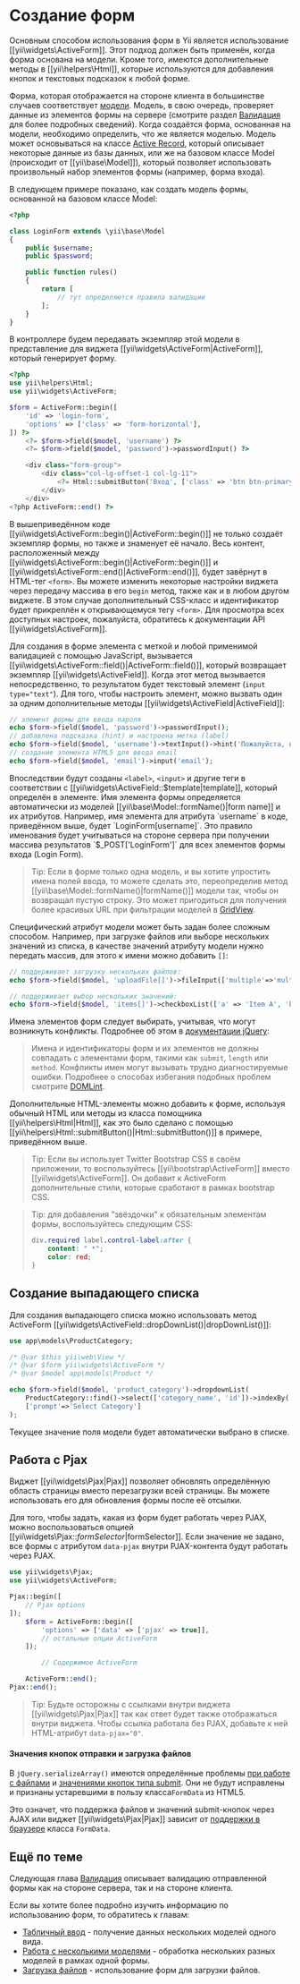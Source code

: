 Создание форм
=============

Основным способом использования форм в Yii является использование [[yii\widgets\ActiveForm]]. Этот подход должен быть
применён, когда форма основана на модели. Кроме того, имеются дополнительные методы в [[yii\helpers\Html]], которые
используются для добавления кнопок и текстовых подсказок к любой форме.

Форма, которая отображается на стороне клиента в большинстве случаев соответствует [модели](structure-models.md).
Модель, в свою очередь, проверяет данные из элементов формы на сервере (смотрите раздел [Валидация](input-validation.md)
для более подробных сведений). Когда создаётся форма, основанная на модели, необходимо определить, что же является моделью.
Модель может основываться на классе [Active Record](db-active-record.md), который описывает некоторые данные из базы данных,
или же на базовом классе Model (происходит от [[yii\base\Model]]), который позволяет использовать
произвольный набор элементов формы (например, форма входа).

В следующем примере показано, как создать модель формы, основанной на базовом классе Model:

```php
<?php

class LoginForm extends \yii\base\Model
{
    public $username;
    public $password;

    public function rules()
    {
        return [
            // тут определяются правила валидации
        ];
    }
}
```

В контроллере будем передавать экземпляр этой модели в представление для виджета [[yii\widgets\ActiveForm|ActiveForm]], который генерирует форму.

```php
<?php
use yii\helpers\Html;
use yii\widgets\ActiveForm;

$form = ActiveForm::begin([
    'id' => 'login-form',
    'options' => ['class' => 'form-horizontal'],
]) ?>
    <?= $form->field($model, 'username') ?>
    <?= $form->field($model, 'password')->passwordInput() ?>

    <div class="form-group">
        <div class="col-lg-offset-1 col-lg-11">
            <?= Html::submitButton('Вход', ['class' => 'btn btn-primary']) ?>
        </div>
    </div>
<?php ActiveForm::end() ?>
```

В вышеприведённом коде [[yii\widgets\ActiveForm::begin()|ActiveForm::begin()]] не только создаёт экземпляр формы, но
также и знаменует её начало. Весь контент, расположенный между [[yii\widgets\ActiveForm::begin()|ActiveForm::begin()]]
и [[yii\widgets\ActiveForm::end()|ActiveForm::end()]], будет завёрнут в HTML-тег `<form>`. Вы можете изменить некоторые 
настройки виджета через передачу массива в его `begin` метод, также как и в любом другом виджете. В этом случае дополнительный CSS-класс и идентификатор будет прикреплён к открывающемуся тегу `<form>`. Для просмотра всех доступных настроек, пожалуйста, обратитесь к документации API [[yii\widgets\ActiveForm]].

Для создания в форме элемента с меткой и любой применимой валидацией с помощью JavaScript, вызывается [[yii\widgets\ActiveForm::field()|ActiveForm::field()]], который возвращает экземпляр [[yii\widgets\ActiveField]]. Когда этот метод вызывается непосредственно, то результатом будет текстовый элемент (`input type="text"`). Для того, чтобы настроить элемент, можно вызвать один за одним дополнительные методы [[yii\widgets\ActiveField|ActiveField]]:

```php
// элемент формы для ввода пароля
echo $form->field($model, 'password')->passwordInput();
// добавлена подсказка (hint) и настроена метка (label)
echo $form->field($model, 'username')->textInput()->hint('Пожалуйста, введите имя')->label('Имя');
// создание элемента HTML5 для ввода email 
echo $form->field($model, 'email')->input('email');
```

Впоследствии будут созданы `<label>`, `<input>` и другие теги в соответствии с [[yii\widgets\ActiveField::$template|template]], который определён в элементе. Имя элемента формы определяется автоматически из моделей [[yii\base\Model::formName()|form name]] 
и их атрибутов. Например, имя элемента для атрибута `username` в коде, приведённом выше, будет `LoginForm[username]`.
Это правило именования будет учитываться на стороне сервера при получении массива результатов `$_POST['LoginForm']`
для всех элементов формы входа (Login Form).

> Tip: Если в форме только одна модель, и вы хотите упростить имена полей ввода, то можете сделать это, переопределив метод [[yii\base\Model::formName()|formName()]] модели так, чтобы он возвращал пустую строку. Это может пригодиться для получения более красивых URL при фильтрации моделей в [GridView](output-data-widgets.md#grid-view).

Специфический атрибут модели может быть задан более сложным способом. Например, при загрузке файлов или выборе
нескольких значений из списка, в качестве значений атрибуту модели нужно передать массив, для этого к имени можно добавить
`[]`:

```php
// поддерживает загрузку нескольких файлов:
echo $form->field($model, 'uploadFile[]')->fileInput(['multiple'=>'multiple']);

// поддерживает выбор нескольких значений:
echo $form->field($model, 'items[]')->checkboxList(['a' => 'Item A', 'b' => 'Item B', 'c' => 'Item C']);
```

Имена элементов форм следует выбирать, учитывая, что могут возникнуть конфликты. Подробнее об этом в [документации jQuery](https://api.jquery.com/submit/):

> Имена и идентификаторы форм и их элементов не должны совпадать с элементами форм, такими как `submit`, `length` или `method`. Конфликты имен могут вызывать трудно диагностируемые ошибки. Подробнее о способах избегания подобных проблем смотрите [DOMLint](http://kangax.github.io/domlint/).

Дополнительные HTML-элементы можно добавить к форме, используя обычный HTML или методы из класса помощника [[yii\helpers\Html|Html]], как это было сделано с помощью [[yii\helpers\Html::submitButton()|Html::submitButton()]] в примере, приведённом выше. 

> Tip: Если вы использует Twitter Bootstrap CSS в своём приложении, то воспользуйтесь [[yii\bootstrap\ActiveForm]] вместо [[yii\widgets\ActiveForm]]. Он добавит к ActiveForm дополнительные стили, которые сработают в рамках bootstrap CSS.

> Tip: для добавления "звёздочки" к обязательным элементам формы, воспользуйтесь следующим CSS:
>
> ```css
> div.required label.control-label:after {
>     content: " *";
>     color: red;
> }
> ```


Создание выпадающего списка <span id="creating-activeform-dropdownlist"></span>
---------------------

Для создания выпадающего списка можно использовать метод ActiveForm [[yii\widgets\ActiveField::dropDownList()|dropDownList()]]:

```php
use app\models\ProductCategory;

/* @var $this yii\web\View */
/* @var $form yii\widgets\ActiveForm */
/* @var $model app\models\Product */

echo $form->field($model, 'product_category')->dropdownList(
    ProductCategory::find()->select(['category_name', 'id'])->indexBy('id')->column(),
    ['prompt'=>'Select Category']
);
```

Текущее значение поля модели будет автоматически выбрано в списке.

Работа с Pjax <span id="working-with-pjax"></span>
--------------

Виджет [[yii\widgets\Pjax|Pjax]] позволяет обновлять определённую область страницы вместо
перезагрузки всей страницы. Вы можете использовать его для обновления формы после её отсылки.

Для того, чтобы задать, какая из форм будет работать через PJAX, можно воспользоваться
опцией [[yii\widgets\Pjax::$formSelector|$formSelector]]. Если значение не задано, все формы
с атрибутом `data-pjax` внутри PJAX-контента будут работать через PJAX.

```php
use yii\widgets\Pjax;
use yii\widgets\ActiveForm;

Pjax::begin([
    // Pjax options
]);
    $form = ActiveForm::begin([
        'options' => ['data' => ['pjax' => true]],
        // остальные опции ActiveForm
    ]);

        // Содержимое ActiveForm

    ActiveForm::end();
Pjax::end();
```
> Tip: Будьте осторожны с ссылками внутри виджета [[yii\widgets\Pjax|Pjax]] так как ответ будет
> также отображаться внутри виджета. Чтобы ссылка работала без PJAX, добавьте к ней HTML-атрибут
> `data-pjax="0"`.

#### Значения кнопок отправки и загрузка файлов

В `jQuery.serializeArray()` имеются определённые проблемы
[при работе с файлами](https://github.com/jquery/jquery/issues/2321) и
[значениями кнопок типа submit](https://github.com/jquery/jquery/issues/2321).
Они не будут исправлены и признаны устаревшими в пользу класса`FormData` из HTML5.

Это означет, что поддержка файлов и значений submit-кнопок через AJAX или виджет
[[yii\widgets\Pjax|Pjax]] зависит от 
[поддержки в браузере](https://developer.mozilla.org/en-US/docs/Web/API/FormData#Browser_compatibility)
класса `FormData`.


Ещё по теме <span id="further-reading"></span>
---------------

Следующая глава [Валидация](input-validation.md) описывает валидацию отправленной формы как на стороне сервера,
так и на стороне клиента.

Если вы хотите более подробно изучить информацию по использованию форм, то обратитесь к главам:

- [Табличный ввод](input-tabular-input.md) - получение данных нескольких моделей одного вида.
- [Работа с несколькими моделями](input-multiple-models.md) - обработка нескольких разных моделей в рамках одной формы.
- [Загрузка файлов](input-file-upload.md) - использование форм для загрузки файлов.
